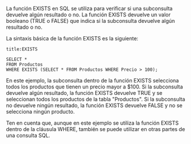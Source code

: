 La función EXISTS en SQL se utiliza para verificar si una subconsulta devuelve algún resultado o no. La función EXISTS devuelve un valor booleano (TRUE o FALSE) que indica si la subconsulta devuelve algún resultado o no.

La sintaxis básica de la función EXISTS es la siguiente:

```ad-important
title:EXISTS
```
```
SELECT *
FROM Productos
WHERE EXISTS (SELECT * FROM Productos WHERE Precio > 100);
```

En este ejemplo, la subconsulta dentro de la función EXISTS selecciona todos los productos que tienen un precio mayor a $100. Si la subconsulta devuelve algún resultado, la función EXISTS devuelve TRUE y se seleccionan todos los productos de la tabla "Productos". Si la subconsulta no devuelve ningún resultado, la función EXISTS devuelve FALSE y no se selecciona ningún producto.

Ten en cuenta que, aunque en este ejemplo se utiliza la función EXISTS dentro de la cláusula WHERE, también se puede utilizar en otras partes de una consulta SQL.


